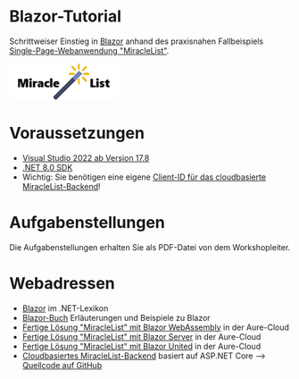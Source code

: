 # Blazor-Tutorial 

Schrittweiser Einstieg in [Blazor](https://www.dotnet-lexikon.de/ASPNET_Core_Blazor/lex/9293) anhand des praxisnahen Fallbeispiels [Single-Page-Webanwendung "MiracleList"](https://www.miraclelist.net/). 

![MiracleList Logo](https://raw.githubusercontent.com/HSchwichtenberg/MiracleListBlazorWebAssemblyTutorial/Master/MiracleListBW/wwwroot/img/MiracleListLogo.jpg "MiracleList Logo")

# Voraussetzungen

- [Visual Studio 2022 ab Version 17.8](https://visualstudio.microsoft.com/de/vs/)
- [.NET 8.0 SDK](https://dotnet.microsoft.com/download/dotnet/8.0) 
- Wichtig: Sie benötigen eine eigene [Client-ID für das cloudbasierte MiracleList-Backend](http://miraclelistbackend.azurewebsites.net/clientid)!
 
# Aufgabenstellungen

Die Aufgabenstellungen erhalten Sie als PDF-Datei von dem Workshopleiter.

# Webadressen

- [Blazor](https://dotnet-lexikon.de/ASPNET_Core_Blazor/lex/9293) im .NET-Lexikon 
- [Blazor-Buch](https://www.IT-Visions.de/BlazorBuch) Erläuterungen und Beispiele zu Blazor
- [Fertige Lösung "MiracleList" mit Blazor WebAssembly](http://miraclelist-bw.azurewebsites.net/) in der Aure-Cloud
- [Fertige Lösung "MiracleList" mit Blazor Server](http://miraclelist-bs.azurewebsites.net/) in der Aure-Cloud
- [Fertige Lösung "MiracleList" mit Blazor United](http://miraclelist-bu.azurewebsites.net/) in der Aure-Cloud
- [Cloudbasiertes MiracleList-Backend](http://miraclelistbackend.azurewebsites.net/clientid) basiert auf ASP.NET Core  --> [Quellcode auf GitHub](https://github.com/HSchwichtenberg/MiracleListBackend)